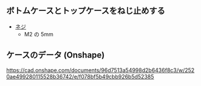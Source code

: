 
## ボトムケースとトップケースをねじ止めする

* [ネジ](https://wilco.jp/products/F/FPP-N.html#page1)
  * M2 の 5mm

## ケースのデータ (Onshape)

https://cad.onshape.com/documents/96d7513a54998d2b6436f8c3/w/2520ae499280115528b36742/e/f078bf5b49cbb926b5d52385
